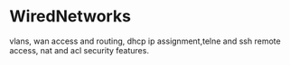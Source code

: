 # WiredNetworks
 vlans, wan access and routing, dhcp ip assignment,telne and ssh remote access, nat and acl security features.
